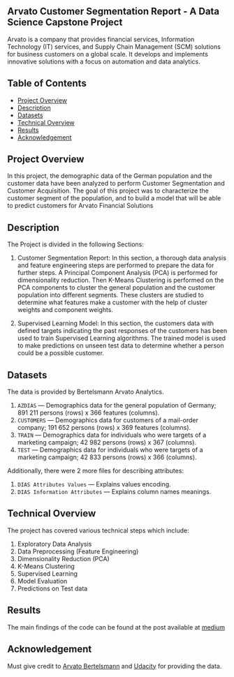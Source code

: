 ## Arvato Customer Segmentation Report - A Data Science Capstone Project
Arvato is a company that provides financial services, Information Technology (IT) services, and Supply Chain Management (SCM) solutions for business customers on a global scale. It develops and implements innovative solutions with a focus on automation and data analytics.

## Table of Contents
- [Project Overview](#project-overview)
- [Description](#description)
- [Datasets](#datasets)
- [Technical Overview](#technical-overview)
- [Results](#results)
- [Acknowledgement](#acknowledgement)

## Project Overview
In this project, the demographic data of the German population and the customer data have been analyzed to perform Customer Segmentation and Customer Acquisition. The goal of this project was to characterize the customer segment of the population, and to build a model that will be able to predict customers for Arvato Financial Solutions

## Description
The Project is divided in the following Sections:
1. Customer Segmentation Report: In this section, a thorough data analysis and feature engineering steps are performed to prepare the data for further steps. A Principal Component Analysis (PCA) is performed for dimensionality reduction. Then K-Means Clustering is performed on the PCA components to cluster the general population and the customer population into different segments. These clusters are studied to determine what features make a customer with the help of cluster weights and component weights.

2. Supervised Learning Model: In this section, the customers data with defined targets indicating the past responses of the customers has been used to train Supervised Learning algorithms. The trained model is used to make predictions on unseen test data to determine whether a person could be a possible customer.

## Datasets
The data is provided by Bertelsmann Arvato Analytics.
1. `AZDIAS` — Demographics data for the general population of Germany; 891 211 persons (rows) x 366 features (columns).
2. `CUSTOMERS` — Demographics data for customers of a mail-order company; 191 652 persons (rows) x 369 features (columns).
3. `TRAIN` — Demographics data for individuals who were targets of a marketing campaign; 42 982 persons (rows) x 367 (columns).
4. `TEST` — Demographics data for individuals who were targets of a marketing campaign; 42 833 persons (rows) x 366 (columns).

Additionally, there were 2 more files for describing attributes:
1. `DIAS Attributes Values` — Explains values encoding.
2. `DIAS Information Attributes` — Explains column names meanings.

## Technical Overview
The project has covered various technical steps which include:

1. Exploratory Data Analysis
2. Data Preprocessing (Feature Engineering)
3. Dimensionality Reduction (PCA)
4. K-Means Clustering
5. Supervised Learning
6. Model Evaluation
7. Predictions on Test data

## Results
The main findings of the code can be found at the post available at [medium](https://medium.com/@nachiket.dixit/targeting-potential-customers-effectively-d76a783b5dd1)

## Acknowledgement
Must give credit to [Arvato Bertelsmann](https://www.bertelsmann.com/divisions/arvato/#st-1) and [Udacity](https://www.udacity.com/) for providing the data.
